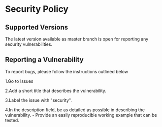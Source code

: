 # Security Policy

## Supported Versions

The latest version available as master branch is open for reporting any security vulnerabilities.

## Reporting a Vulnerability

To report bugs, please follow the instructions outlined below

  1.Go to Issues 

  2.Add a short title that describes the vulnerability. 

  3.Label the issue with "security". 

  4.In the description field, be as detailed as possible in describing the vulnerability. 
    - Provide an easily reproducible working example that can be tested.
